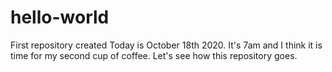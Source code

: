 # hello-world
First repository created
Today is October 18th 2020. It's 7am and I think it is time for my second cup of coffee.
Let's see how this repository goes.
